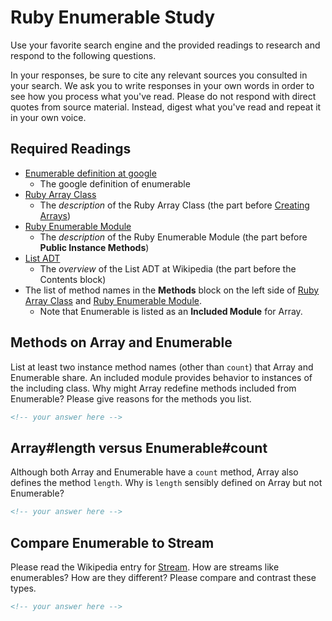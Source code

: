# Ruby Enumerable Study

Use your favorite search engine and the provided readings to research and
respond to the following questions.

In your responses, be sure to cite any relevant sources you consulted in your
search. We ask you to write responses in your own words in order to see how you
process what you've read. Please do not respond with direct quotes from source
material. Instead, digest what you've read and repeat it in your own voice.

## Required Readings

- [Enumerable definition at google](https://www.google.com/#q=enumerable+definition)
  - The google definition of enumerable
- [Ruby Array Class](http://ruby-doc.org/core-2.5.0/Array.html)
  - The _description_ of the Ruby Array Class (the part before [Creating Arrays](http://ruby-doc.org/core-2.5.0/Array.html#class-Array-label-Creating+Arrays))
- [Ruby Enumerable Module](http://ruby-doc.org/core-2.5.0/Enumerable.html)
  - The _description_ of the Ruby Enumerable Module (the part before
    **Public Instance Methods**)
- [List ADT](https://en.wikipedia.org/wiki/List_%28abstract_data_type%29)
  - The _overview_ of the List ADT at Wikipedia (the part before the Contents block)
- The list of method names in the **Methods** block on the left side of
  [Ruby Array Class](http://ruby-doc.org/core-2.5.0/Array.html) and
  [Ruby Enumerable Module](http://ruby-doc.org/core-2.5.0/Enumerable.html).
  - Note that Enumerable is listed as an **Included Module** for Array.

## Methods on Array and Enumerable

List at least two instance method names (other than `count`) that Array and
Enumerable share. An included module provides behavior to instances of the
including class. Why might Array redefine methods included from Enumerable?
Please give reasons for the methods you list.

```md
<!-- your answer here -->
```

## Array#length versus Enumerable#count

Although both Array and Enumerable have a `count` method, Array also defines the
method `length`.  Why is `length` sensibly defined on Array but not Enumerable?

```md
<!-- your answer here -->
```

## Compare Enumerable to Stream

Please read the Wikipedia entry for
[Stream](https://en.wikipedia.org/wiki/Stream_%28computing%29).  How are streams
like enumerables?  How are they different?  Please compare and contrast these
types.

```md
<!-- your answer here -->
```
